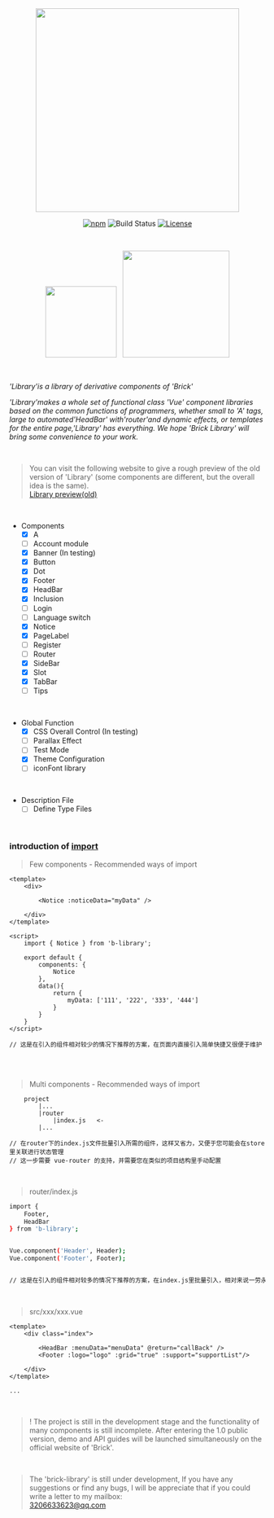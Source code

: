 
<br/>

<br/>


<p align="center">
    <img width="400" alt="" src="https://raw.githubusercontent.com/BobbleHatkjh/Vue_BuildingBlock/master/pic/100lllogo.png"/>
</p>



<p align="center">
    <a href="https://www.npmjs.com/package/b-library" target="_blank"><img src="https://img.shields.io/npm/v/b-library.svg" alt="npm"></a>
    <img src="https://img.shields.io/circleci/project/github/vuejs/vue/dev.svg" alt="Build Status">
    <a href="https://github.com/BobbleHatkjh/VUE-Brick/blob/master/LICENSE" target="_blank"><img src="https://img.shields.io/npm/l/b-library.svg" alt="License"></a>
</p> 

<br/>

<p align="center">
    <a href="https://www.npmjs.com/package/b-library" target="_blank"><img width="140" alt="" src="https://raw.githubusercontent.com/BobbleHatkjh/Vue_BuildingBlock/master/pic/npm.png"/></a> &nbsp;
    <a href="https://github.com/BobbleHatkjh/VUE-Brick" target="_blank"><img width="210" alt="" src="https://raw.githubusercontent.com/BobbleHatkjh/Vue_BuildingBlock/master/pic/githubLogo.png"/></a> 
</p>



<br/>
    
_'Library'is a library of derivative components of 'Brick'_<br/>

_'Library'makes a whole set of functional class 'Vue' component libraries based on the common functions of programmers, whether small to 'A' tags, large to automated'HeadBar' with'router'and dynamic effects, or templates for the entire page,'Library' has everything. We hope 'Brick Library' will bring some convenience to your work._

<br/>



>You can visit the following website to give a rough preview of the old version of 'Library' (some components are different, but the overall idea is the same).<br/>
><a href="http://123.57.41.38:8080/game_center/#/" target="_blank">Library preview(old)</a>


<br/>

- Components
    - [x] A
    - [ ] Account module
    - [x] Banner (In testing)
    - [x] Button
    - [x] Dot
    - [x] Footer
    - [x] HeadBar      
    - [x] Inclusion
    - [ ] Login
    - [ ] Language switch
    - [x] Notice
    - [x] PageLabel 
    - [ ] Register
    - [ ] Router
    - [x] SideBar
    - [x] Slot
    - [x] TabBar
    - [ ] Tips   
  
<br/>
  
- Global Function
    - [x] CSS Overall Control (In testing)
    - [ ] Parallax Effect 
    - [ ] Test Mode 
    - [x] Theme Configuration
    - [ ] iconFont library

<br/>

- Description File
    - [ ] Define Type Files
    
<br/>



### introduction of [import](/import/)

>Few components - Recommended ways of import
```
<template>
    <div>
 
        <Notice :noticeData="myData" />
        
    </div>
</template>

<script>
    import { Notice } from 'b-library';
 
    export default {
        components: {
            Notice
        },
        data(){
            return {
                myData: ['111', '222', '333', '444']
            }
        }
    }
</script>

// 这是在引入的组件相对较少的情况下推荐的方案，在页面内直接引入简单快捷又很便于维护 
```

<br/>
<br/>


>Multi components - Recommended ways of import   
```
    project
        |...
        |router
            |index.js   <-
        |...

// 在router下的index.js文件批量引入所需的组件，这样又省力，又便于您可能会在store里关联进行状态管理   
// 这一步需要 vue-router 的支持，并需要您在类似的项目结构里手动配置     
```

<br/>


> router/index.js
```bash
import { 
    Footer, 
    HeadBar 
} from 'b-library';


Vue.component('Header', Header);
Vue.component('Footer', Footer);


// 这是在引入的组件相对较多的情况下推荐的方案，在index.js里批量引入，相对来说一劳永逸
```

<br/>

>src/xxx/xxx.vue 

```
<template>
    <div class="index">
 
        <HeadBar :menuData="menuData" @return="callBack" />
        <Footer :logo="logo" :grid="true" :support="supportList"/>
        
    </div>
</template>

...

```

<br/>

> ! The project is still in the development stage and the functionality of many components is still incomplete. After entering the 1.0 public version, demo and API guides will be launched simultaneously on the official website of 'Brick'.



<br/>

>The 'brick-library' is still under development, If you have any suggestions or find any bugs, I will be appreciate that if you could write a letter to my mailbox:<br/>
>3206633623@qq.com

<br/>

<br/>


<!--
Preview of the rest of the components:
![Img](https://raw.githubusercontent.com/BobbleHatkjh/Vue_BuildingBlock/master/pic/preview.png)
-->